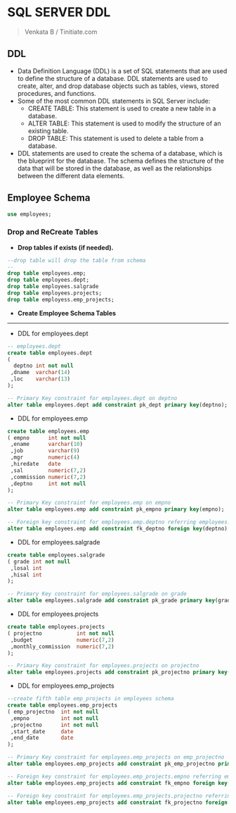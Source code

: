 # SQL SERVER DDL
> Venkata B / Tinitiate.com

## DDL
* Data Definition Language (DDL) is a set of SQL statements that are used to define the structure of a database. DDL statements are used to create, alter, and drop database objects such as tables, views, stored procedures, and functions.
* Some of the most common DDL statements in SQL Server include:
  * CREATE TABLE: This statement is used to create a new table in a database.
  * ALTER TABLE: This statement is used to modify the structure of an existing table.
  * DROP TABLE: This statement is used to delete a table from a database.
* DDL statements are used to create the schema of a database, which is the blueprint for the database. The schema defines the structure of the data that will be stored in the database, as well as the relationships between the different data elements.

## Employee Schema
```sql
use employees;
```
### Drop and ReCreate Tables
* **Drop tables if exists (if needed).**
```sql
--drop table will drop the table from schema
--
drop table employees.emp;
drop table employees.dept;
drop table employees.salgrade
drop table employees.projects;
drop table employess.emp_projects;
```

* **Create Employee Schema Tables**
* * *
* DDL for employees.dept
```sql
-- employees.dept
create table employees.dept
( 
  deptno int not null
 ,dname  varchar(14)
 ,loc    varchar(13)
);

-- Primary Key constraint for employees.dept on deptno
alter table employees.dept add constraint pk_dept primary key(deptno);

```

* DDL for employees.emp
```sql
create table employees.emp
( empno      int not null
 ,ename      varchar(10)
 ,job        varchar(9)
 ,mgr        numeric(4)
 ,hiredate   date
 ,sal        numeric(7,2)
 ,commission numeric(7,2)
 ,deptno     int not null
);

-- Primary Key constraint for employees.emp on empno
alter table employees.emp add constraint pk_empno primary key(empno);

-- Foreign key constraint for employees.emp.deptno referring employees.dept.deptno
alter table employees.emp add constraint fk_deptno foreign key(deptno) references employees.dept(deptno);

```

* DDL for employees.salgrade
```sql
create table employees.salgrade
( grade int not null
 ,losal int
 ,hisal int
);

-- Primary Key constraint for employees.salgrade on grade
alter table employees.salgrade add constraint pk_grade primary key(grade);
```

* DDL for employees.projects
```sql
create table employees.projects
( projectno           int not null
 ,budget              numeric(7,2)
 ,monthly_commission  numeric(7,2)
);

-- Primary Key constraint for employees.projects on projectno
alter table employees.projects add constraint pk_projectno primary key(projectno);
```

* DDL for employees.emp_projects
```sql
--create fifth table emp_projects in employees schema
create table employees.emp_projects
( emp_projectno  int not null
 ,empno          int not null
 ,projectno      int not null
 ,start_date     date
 ,end_date       date
);

-- Primary Key constraint for employees.emp_projects on emp_projectno
alter table employees.emp_projects add constraint pk_emp_projectno primary key(emp_projectno);

-- Foreign key constraint for employees.emp_projects.empno referring employees.emp.empno
alter table employees.emp_projects add constraint fk_empno foreign key(empno) references employees.emp(empno);

-- Foreign key constraint for employees.emp_projects.projectno referring employees.projects.projectno
alter table employees.emp_projects add constraint fk_projectno foreign key(projectno) references employees.projects(projectno);
```

